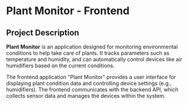 # Plant Monitor - Frontend

## Project Description

**Plant Monitor** is an application designed for monitoring environmental conditions to help take care of plants. It tracks parameters such as temperature and humidity, and can automatically control devices like air humidifiers based on the current conditions.

The frontend application "Plant Monitor" provides a user interface for displaying plant condition data and controlling device settings (e.g., humidifiers). The frontend communicates with the backend API, which collects sensor data and manages the devices within the system.
